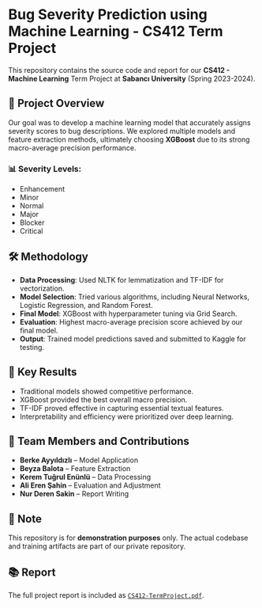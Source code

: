# Bug Severity Prediction using Machine Learning - CS412 Term Project

This repository contains the source code and report for our **CS412 - Machine Learning** Term Project at **Sabancı University** (Spring 2023-2024).

## 🧠 Project Overview

Our goal was to develop a machine learning model that accurately assigns severity scores to bug descriptions. We explored multiple models and feature extraction methods, ultimately choosing **XGBoost** due to its strong macro-average precision performance.

### 📊 Severity Levels:
- Enhancement
- Minor
- Normal
- Major
- Blocker
- Critical

## 🛠️ Methodology

- **Data Processing**: Used NLTK for lemmatization and TF-IDF for vectorization.
- **Model Selection**: Tried various algorithms, including Neural Networks, Logistic Regression, and Random Forest.
- **Final Model**: XGBoost with hyperparameter tuning via Grid Search.
- **Evaluation**: Highest macro-average precision score achieved by our final model.
- **Output**: Trained model predictions saved and submitted to Kaggle for testing.

## 📌 Key Results

- Traditional models showed competitive performance.
- XGBoost provided the best overall macro precision.
- TF-IDF proved effective in capturing essential textual features.
- Interpretability and efficiency were prioritized over deep learning.

## 👥 Team Members and Contributions

- **Berke Ayyıldızlı** – Model Application
- **Beyza Balota** – Feature Extraction
- **Kerem Tuğrul Enünlü** – Data Processing
- **Ali Eren Şahin** – Evaluation and Adjustment
- **Nur Deren Sakin** – Report Writing

## 📄 Note

This repository is for **demonstration purposes** only. The actual codebase and training artifacts are part of our private repository.

## 📚 Report

The full project report is included as [`CS412-TermProject.pdf`](./CS412-TermProject.pdf).
